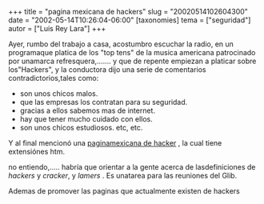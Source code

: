 +++
title = "pagina mexicana de hackers"
slug = "20020514102604300"
date = "2002-05-14T10:26:04-06:00"
[taxonomies]
tema = ["seguridad"]
autor = ["Luis Rey Lara"]
+++


Ayer, rumbo del trabajo a casa, acostumbro escuchar la radio, en un
programaque platica de los "top tens" de la musica americana patrocinado
por unamarca refresquera,....... y que de repente empiezan a platicar
sobre los"Hackers", y la conductora dijo una serie de comentarios
contradictorios,tales como:

-   son unos chicos malos.
-   que las empresas los contratan para su seguridad.
-   gracias a ellos sabemos mas de internet.
-   hay que tener mucho cuidado con ellos.
-   son unos chicos estudiosos. etc, etc.

Y al final mencionó una [paginamexicana de
hacker](http://www.hackers.com.mx) , la cual tiene extensiónes htm.

no entiendo,..... habría que orientar a la gente acerca de
lasdefiniciones de *hackers* y *cracker*, y *lamers* . Es unatarea para
las reuniones del Glib.

Ademas de promover las paginas que actualmente existen de hackers

